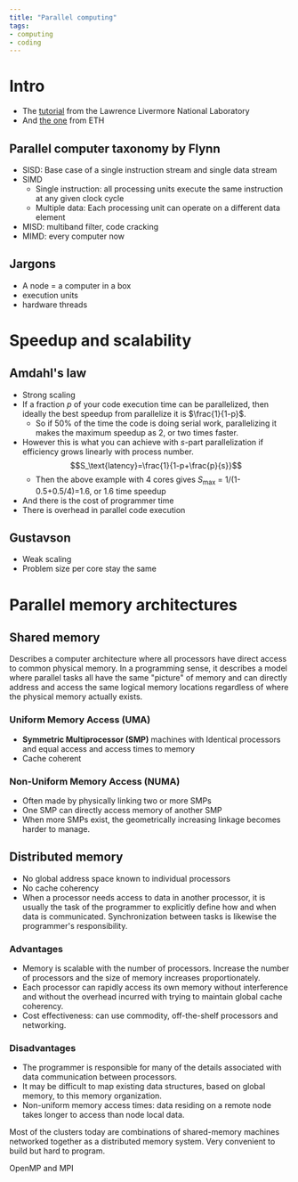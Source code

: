 ```yaml
---
title: "Parallel computing"
tags:
- computing
- coding
---
```


# Intro
- The [tutorial](https://hpc.llnl.gov/documentation/tutorials/introduction-parallel-computing-tutorial) from the Lawrence Livermore National Laboratory
- And [the one](https://scicomp.ethz.ch/wiki/Parallel_computing) from ETH

## Parallel computer taxonomy by Flynn
- SISD: Base case of a single instruction stream and single data stream
- SIMD
	- Single instruction: all processing units execute the same instruction at any given clock cycle
	- Multiple data: Each processing unit can operate on a different data element
- MISD: multiband filter, code cracking
- MIMD: every computer now

## Jargons
- A node = a computer in a box
- execution units
- hardware threads

# Speedup and scalability
## Amdahl's law
- Strong scaling
- If a fraction $p$ of your code execution time can be parallelized, then ideally the best speedup from parallelize it is $\frac{1}{1-p}$.
    - So if 50% of the time the code is doing serial work, parallelizing it makes the maximum speedup as 2, or two times faster.
- However this is what you can achieve with $s$-part parallelization if efficiency grows linearly with process number.$$S_\text{latency}=\frac{1}{1-p+\frac{p}{s}}$$
    - Then the above example with 4 cores gives $S_\text{max}$ = 1/(1-0.5+0.5/4)=1.6, or 1.6 time speedup
- And there is the cost of programmer time
- There is overhead in parallel code execution

## Gustavson
- Weak scaling
- Problem size per core stay the same

# Parallel memory architectures
## Shared memory
Describes a computer architecture where all processors have direct access to common physical memory. In a programming sense, it describes a model where parallel tasks all have the same "picture" of memory and can directly address and access the same logical memory locations regardless of where the physical memory actually exists.

### Uniform Memory Access (UMA)
- **Symmetric Multiprocessor (SMP)** machines with Identical processors and equal access and access times to memory
- Cache coherent

### Non-Uniform Memory Access (NUMA)
- Often made by physically linking two or more SMPs
- One SMP can directly access memory of another SMP
- When more SMPs exist, the geometrically increasing linkage becomes harder to manage.

## Distributed memory
- No global address space known to individual processors
- No cache coherency
- When a processor needs access to data in another processor, it is usually the task of the programmer to explicitly define how and when data is communicated. Synchronization between tasks is likewise the programmer's responsibility.

### Advantages
- Memory is scalable with the number of processors. Increase the number of processors and the size of memory increases proportionately.
- Each processor can rapidly access its own memory without interference and without the overhead incurred with trying to maintain global cache coherency.
- Cost effectiveness: can use commodity, off-the-shelf processors and networking.

### Disadvantages
- The programmer is responsible for many of the details associated with data communication between processors.
- It may be difficult to map existing data structures, based on global memory, to this memory organization.
- Non-uniform memory access times: data residing on a remote node takes longer to access than node local data.

Most of the clusters today are combinations of shared-memory machines networked together as a distributed memory system. Very convenient to build but hard to program. 

OpenMP and MPI